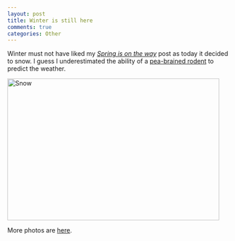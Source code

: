 ```yaml
--- 
layout: post
title: Winter is still here
comments: true
categories: Other
---
```

Winter must not have liked my <em><a href="http://cameronstokes.com/2009/02/16/spring-is-on-the-way/">Spring is on the way</a></em> post as today it decided to snow.  I guess I underestimated the ability of a <a href="http://en.wikipedia.org/wiki/Punxsutawney_Phil">pea-brained rodent</a> to predict the weather.

<img class="size-full wp-image-537" title="imgp3655" src="http://cameronstokes.com/wp-content/uploads/2009/03/imgp3655.jpg" alt="Snow" width="480" height="321" />

More photos are <a href="http://cameronstokes.com/gallery/snow-march-2009/">here</a>.
